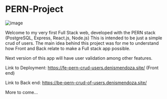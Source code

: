 # PERN-Project

![image](https://user-images.githubusercontent.com/28398092/211450923-4d2c052e-15e2-4da4-ad7a-fafe5f5b2881.png)


Welcome to my very first Full Stack web, developed with the PERN stack (PostgreSQL, Express, React.js, Node.js) This is intended to be just a simple crud of users. The main idea behind this project was for me to understand how Front and Back relate to make a Full stack app possible.

Next version of this app will have user validation among other features.

Link to Deployment: https://fe-pern-crud-users.denismendoza.site/ (Front end)

Link to Back end: https://be-pern-crud-of-users.denismendoza.site/

More to come...
